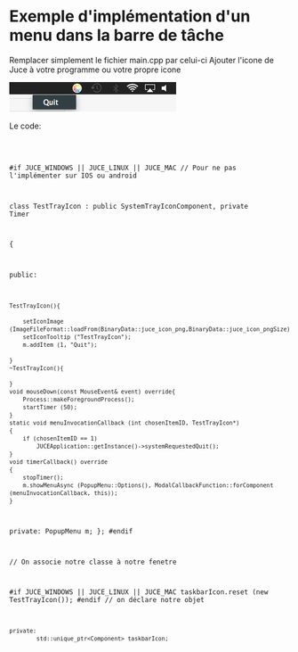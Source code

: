 # Exemple d'implémentation d'un menu dans la barre de tâche

Remplacer simplement le fichier main.cpp par celui-ci
Ajouter l'icone de Juce à votre programme ou votre propre icone

![Texte alternatif](taskbar.png) 

Le code:

<code>
  
#if JUCE_WINDOWS || JUCE_LINUX || JUCE_MAC // Pour ne pas l'implémenter sur IOS ou android
  
class TestTrayIcon : public SystemTrayIconComponent, private Timer

{

public:

    TestTrayIcon(){
    
        setIconImage (ImageFileFormat::loadFrom(BinaryData::juce_icon_png,BinaryData::juce_icon_pngSize));
        setIconTooltip ("TestTrayIcon");
        m.addItem (1, "Quit");
        
    }
    ~TestTrayIcon(){
        
    }
    void mouseDown(const MouseEvent& event) override{
        Process::makeForegroundProcess();
        startTimer (50);
    }
    static void menuInvocationCallback (int chosenItemID, TestTrayIcon*)
    {
        if (chosenItemID == 1)
            JUCEApplication::getInstance()->systemRequestedQuit();
    }
    void timerCallback() override
    {
        stopTimer();
        m.showMenuAsync (PopupMenu::Options(), ModalCallbackFunction::forComponent (menuInvocationCallback, this));
    }
private:
    PopupMenu m;
};
#endif

// On associe notre classe à notre fenetre

  #if JUCE_WINDOWS || JUCE_LINUX || JUCE_MAC
            taskbarIcon.reset (new TestTrayIcon());
  #endif
// on déclare notre objet

    private:
            std::unique_ptr<Component> taskbarIcon;
            
</code>


